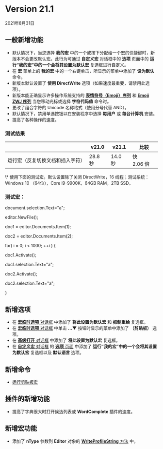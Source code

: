 # Version 21.1

2021年8月31日

## 一般新增功能

- 默认情况下，当您选择 **我的宏** 中的一个或按下分配给一个宏的快捷键时，新版本不会更改默认宏。此行为可通过 **自定义宏** 对话框中的 **选项** 页面中的 **运行“我的宏”中的一个会将其设置为默认宏** 复选框进行自定义。
- 在 **宏** 菜单上的 **我的宏** 中的一个右键单击，所显示的菜单中添加了 **设为默认** 命令。
- 新版本默认设置了 **使用 DirectWrite** 选项（如果速度最重要，请禁用此选项）。
- 新版本能正确显示许多操作系统支持的 [**表情符号（Emoji）序列**](https://unicode.org/Public/emoji/14.0/emoji-sequences.txt) 和 [**Emoji ZWJ 序列**](https://unicode.org/Public/emoji/14.0/emoji-zwj-sequences.txt) 当您移动光标或选择 **字符代码值** 命令时。
- 更改了组合字符的 Unicode 名称格式（使用分号代替 AND）。
- 默认情况下，禁用单选按钮以在安装程序中选择 **每用户** 或 **每台计算机** 安装。 
- 提高了各种操作的速度。

### 测试结果

|  | v21.0 | v21.1 | 比较 |
| --- | --- | --- | --- |
| 运行宏（反复切换文档和插入字符） | 28.8 秒 | 14.0 秒 | 快 2.06 倍 |

\\* 使用下面的测试宏。默认设置除了关闭 DirectWrite，16 线程；测试系统：Windows 10 （64位），Core i9-9900K，64GB RAM，2TB SSD。

### 测试宏：

document.selection.Text="a";

editor.NewFile();

doc1 = editor.Documents.Item(1);

doc2 = editor.Documents.Item(2);

for( i = 0; i < 1000; ++i ) {

doc1.Activate();

doc1.selection.Text="a";

doc2.Activate();

doc2.selection.Text="a";

}

## 新增选项

- 在 [**宏临时选项** 对话框](../dlg/macro_temp_options/index) 中添加了 **将此设置为默认宏** 和 **抑制重绘** 复选框。
- 在 [**宏临时选项** 对话框](../dlg/macro_temp_options/index) 中单击 **...▼** 按钮时显示的菜单中添加了 **（剪贴板）** 选项。
- 在 [**高级打开** 对话框](../dlg/advanced_open/index) 中添加了 **将此设置为默认宏** 复选框。
- 在 [**自定义宏** 对话框](../dlg/macro_customize/index) 的 [**选项** 页面](../dlg/macro_customize/options/index) 中添加了 **运行“我的宏”中的一个会将其设置为默认宏** 复选框以及 **默认语言** 选项。

## 新增命令

- [运行剪贴板宏](../cmd/macros/macro_run_clipboard)

## 插件的新增功能

- 提高了字典很大时打开候选列表或 **WordComplete** 插件的速度。

## 新增宏功能

- 添加了 **nType** 参数到 **Editor** 对象的 [**WriteProfileString** 方法](../macro/editor/writeprofilestring) 中。
